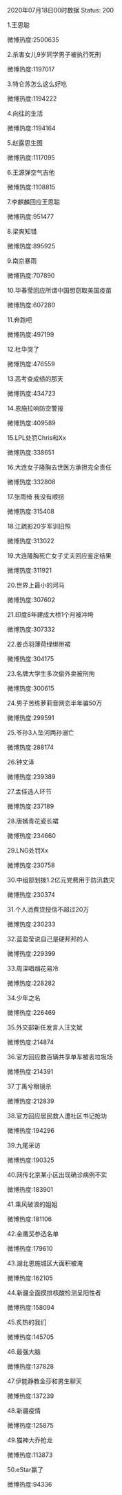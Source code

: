 2020年07月18日00时数据
Status: 200

1.王思聪

微博热度:2500635

2.杀害女儿9岁同学男子被执行死刑

微博热度:1197017

3.特仑苏怎么这么好吃

微博热度:1194222

4.向往的生活

微博热度:1194164

5.赵露思生图

微博热度:1117095

6.王源弹空气吉他

微博热度:1108815

7.李麒麟回应王思聪

微博热度:951477

8.梁爽知错

微博热度:895925

9.南京暴雨

微博热度:707890

10.华春莹回应所谓中国想窃取美国疫苗

微博热度:607280

11.奔跑吧

微博热度:497199

12.杜华哭了

微博热度:476559

13.高考查成绩的那天

微博热度:434723

14.恩施拉响防空警报

微博热度:409589

15.LPL处罚Chris和Xx

微博热度:338651

16.大连女子隆胸去世医方承担完全责任

微博热度:332808

17.张雨绮 我没有顺拐

微博热度:315408

18.江疏影20岁军训旧照

微博热度:313022

19.大连隆胸死亡女子丈夫回应鉴定结果

微博热度:311921

20.世界上最小的河马

微博热度:307602

21.印度8年建成大桥1个月被冲垮

微博热度:307332

22.姜贞羽薄荷绿绑带裙

微博热度:304175

23.名牌大学生多次偷外卖被刑拘

微博热度:300615

24.男子苦练萝莉音网恋半年骗50万

微博热度:299591

25.爷孙3人坠河两孙溺亡

微博热度:288174

26.钟文泽

微博热度:239389

27.孟佳选人环节

微博热度:237189

28.唐嫣青花瓷长裙

微博热度:234660

29.LNG处罚Xx

微博热度:230758

30.中组部划拨1.2亿元党费用于防汛救灾

微博热度:230374

31.个人消费贷授信不超过20万

微博热度:230233

32.蓝盈莹说自己是硬邦邦的人

微博热度:229399

33.周深唱烟花易冷

微博热度:228282

34.少年之名

微博热度:226469

35.外交部新任发言人汪文斌

微博热度:214874

36.官方回应数百辆共享单车被丢垃圾场

微博热度:214391

37.丁禹兮眼镜杀

微博热度:212839

38.官方回应居民救人遭社区书记抢功

微博热度:194296

39.九尾采访

微博热度:190325

40.网传北京某小区出现确诊病例不实

微博热度:183901

41.乘风破浪的姐姐

微博热度:181106

42.金鹰奖参选名单

微博热度:179610

43.湖北恩施城区大面积被淹

微博热度:162105

44.新疆全面摸排核酸检测呈阳性者

微博热度:158094

45.炙热的我们

微博热度:145705

46.最强大脑

微博热度:137828

47.伊能静教金莎和男生聊天

微博热度:137239

48.新疆疫情

微博热度:125875

49.猫神大乔抢龙

微博热度:113873

50.eStar赢了

微博热度:94336

